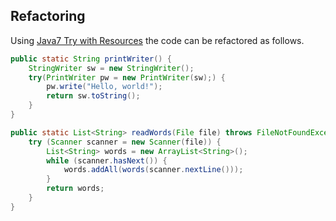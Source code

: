 ## Refactoring

Using [Java7 Try with Resources](https://www.baeldung.com/java-try-with-resources) the code can be refactored as follows.

```java
public static String printWriter() {
    StringWriter sw = new StringWriter();
    try(PrintWriter pw = new PrintWriter(sw);) {
        pw.write("Hello, world!");
        return sw.toString();
    }
}

public static List<String> readWords(File file) throws FileNotFoundException {
    try (Scanner scanner = new Scanner(file)) {
        List<String> words = new ArrayList<String>();
        while (scanner.hasNext()) {
            words.addAll(words(scanner.nextLine()));
        }
        return words;
    }
}
```